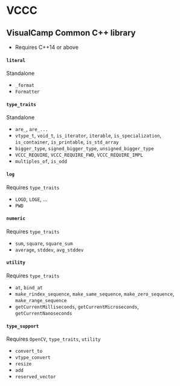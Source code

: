  # VCCC
 ## VisualCamp Common C++ library
 * Requires C++14 or above
 
 #### `literal`
 Standalone
 * `_format`
 * `Formatter`
 
 #### `type_traits`
 Standalone  
 * `are_`, `are_...`
 * `vtype_t`, `void_t`, `is_iterator`, `iterable`, `is_specialization`, `is_container`, `is_printable`, `is_std_array` 
 * `bigger_type`, `signed_bigger_type`, `unsigned_bigger_type`
 * `VCCC_REQUIRE`, `VCCC_REQUIRE_FWD`, `VCCC_REQUIRE_IMPL`
 * `multiples_of`, `is_odd`
 
 #### `log`
 Requires `type_traits`  
 * `LOGD`, `LOGE`, ...
 * `PWD`
 
 #### `numeric`
 Requires `type_traits`  
 * `sum`, `square`, `square_sum`
 * `average`, `stddev`, `avg_stddev`
 
 #### `utility`
 Requires `type_traits`  
 * `at`, `bind_at`
 * `make_rindex_sequence`, `make_same_sequence`, `make_zero_sequence`, `make_range_sequence`
 * `getCurrentMilliseconds`, `getCurrentMicroseconds`, `getCurrentNanoseconds`
 
 #### `type_support`
 Requires `OpenCV`, `type_traits`, `utility`
 * `convert_to`
 * `vtype_convert`
 * `resize`
 * `add`
 * `reserved_vector`
 
